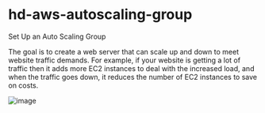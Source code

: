 # hd-aws-autoscaling-group
Set Up an Auto Scaling Group

The goal is to create a web server that can scale up and down to meet website traffic demands. For example, if your website is getting a lot of traffic then it adds more EC2 instances to deal with the increased load, and when the traffic goes down, it reduces the number of EC2 instances to save on costs.

![image](https://github.com/user-attachments/assets/584ac200-9f4f-46ae-b4f1-5d8d3b5ef132)


